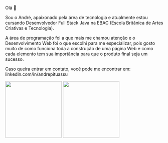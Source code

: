 Olá 👋

Sou o André, apaixonado pela área de tecnologia e atualmente estou cursando Desenvolvedor Full Stack Java na EBAC (Escola Britânica de Artes Criativas e Tecnologia).

A área de programação foi a que mais me chamou atenção e o Desenvolvimento Web foi o que escolhi para me especializar, pois gosto muito de como funciona toda a construção de uma página Web e como cada elemento tem sua importância para que o produto final seja um sucesso.

Caso queira entrar em contato, você pode me encontrar em: linkedin.com/in/andrepituassu

<!--
**GitIAnd/GitIAnd** is a ✨ _special_ ✨ repository because its `README.md` (this file) appears on your GitHub profile.

Here are some ideas to get you started:

- 🔭 I’m currently working on ...
- 🌱 I’m currently learning ...
- 👯 I’m looking to collaborate on ...
- 🤔 I’m looking for help with ...
- 💬 Ask me about ...
- 📫 How to reach me: ...
- 😄 Pronouns: ...
- ⚡ Fun fact: ...
-->

<img height="180em" src="https://github-readme-stats.vercel.app/api?username=GitIAnd&show_icons=true&theme=dracula&include_all_commits=true&count_private=true"/>
<img height="180em" src="https://github-readme-stats.vercel.app/api/top-langs/?username=GitIAnd&layout=compact&langs_count=7&theme=dracula"/>
